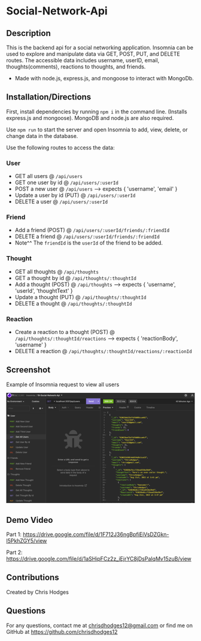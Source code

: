 # Social-Network-Api

## Description
This is the backend api for a social networking application.  Insomnia can be used to explore and manipulate data via GET, POST, PUT, and DELETE routes.  The accessible data includes username, userID, email, thoughts(comments), reactions to thoughts, and friends.

* Made with node.js, express.js, and mongoose to interact with MongoDb.

## Installation/Directions
First, install dependencies by running `npm i` in the command line.  (Installs express.js and mongoose).
MongoDB and node.js are also required.

Use `npm run` to start the server and open Insomnia to add, view, delete, or change data in the database.

Use the following routes to access the data:
### User
* GET all users @ `/api/users`
* GET one user by id @ `/api/users/:userId`
* POST a new user @ `/api/users`  --> expects { 'username', 'email' }
* Update a user by id (PUT) @ `/api/users/:userId`
* DELETE a user @ `/api/users/:userId`

### Friend
* Add a friend (POST) @ `/api/users/:userId/friends/:friendId`
* DELETE a friend @ `/api/users/:userId/friends/:friendId`
* Note^^ The `friendId` is the `userId` of the friend to be added.

### Thought
* GET all thoughts @ `/api/thoughts`
* GET a thought by id @ `/api/thoughts/:thoughtId`
* Add a thought (POST) @ `/api/thoughts` -->  expects { 'username', 'userId', 'thoughtText' }
* Update a thought (PUT) @ `/api/thoughts/:thoughtId`
* DELETE a thought @ `/api/thoughts/:thoughtId`

### Reaction
* Create a reaction to a thought (POST) @ `/api/thoughts/:thoughtId/reactions` --> expects { 'reactionBody', 'username' }
* DELETE a reaction @ `/api/thoughts/:thoughtId/reactions/:reactionId`





## Screenshot

Example of Insomnia request to view all users

<img src="./images/screenshot1.jpg" width="600px"><br>

## Demo Video

Part 1: https://drive.google.com/file/d/1F712J36ngBpfiEiVsDZGkn-l5PkhZGY5/view

Part 2: https://drive.google.com/file/d/1aSHipFCz2z_iEjrYC8jDsPaIqMv15zuB/view

## Contributions
Created by Chris Hodges

## Questions
For any questions, contact me at chrisdhodges12@gmail.com or find me on GitHub at https://github.com/chrisdhodges12



